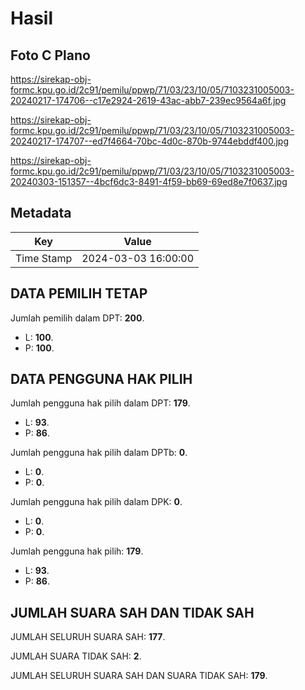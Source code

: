 # Hasil

## Foto C Plano

https://sirekap-obj-formc.kpu.go.id/2c91/pemilu/ppwp/71/03/23/10/05/7103231005003-20240217-174706--c17e2924-2619-43ac-abb7-239ec9564a6f.jpg

https://sirekap-obj-formc.kpu.go.id/2c91/pemilu/ppwp/71/03/23/10/05/7103231005003-20240217-174707--ed7f4664-70bc-4d0c-870b-9744ebddf400.jpg

https://sirekap-obj-formc.kpu.go.id/2c91/pemilu/ppwp/71/03/23/10/05/7103231005003-20240303-151357--4bcf6dc3-8491-4f59-bb69-69ed8e7f0637.jpg


## Metadata

| Key        | Value               |
| ---------- | ------------------- |
| Time Stamp | 2024-03-03 16:00:00 |


## DATA PEMILIH TETAP

Jumlah pemilih dalam DPT: **200**.
 * L: **100**.
 * P: **100**.

## DATA PENGGUNA HAK PILIH

Jumlah pengguna hak pilih dalam DPT: **179**.
 * L: **93**.
 * P: **86**.

Jumlah pengguna hak pilih dalam DPTb: **0**.
 * L: **0**.
 * P: **0**.

Jumlah pengguna hak pilih dalam DPK: **0**.
 * L: **0**.
 * P: **0**.

Jumlah pengguna hak pilih: **179**.
 * L: **93**.
 * P: **86**.

## JUMLAH SUARA SAH DAN TIDAK SAH

JUMLAH SELURUH SUARA SAH: **177**.

JUMLAH SUARA TIDAK SAH: **2**.

JUMLAH SELURUH SUARA SAH DAN SUARA TIDAK SAH: **179**.


